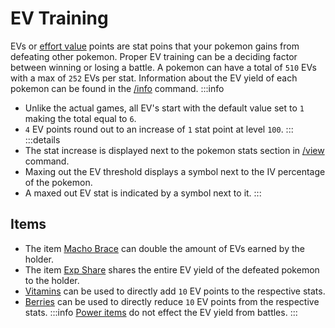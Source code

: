 # EV Training

EVs or [effort value](https://bulbapedia.bulbagarden.net/wiki/Effort_values) points are stat poins that your pokemon gains from defeating other pokemon. Proper EV training can be a deciding factor between winning or losing a battle. A pokemon can have a total of `510` EVs with a max of `252` EVs per stat. Information about the EV yield of each pokemon can be found in the [/info](/commands/info.html) command.
:::info
- Unlike the actual games, all EV's start with the default value set to `1` making the total equal to `6`.
- `4` EV points round out to an increase of `1` stat point at level `100`.
:::
:::details
- The stat increase is displayed next to the pokemon stats section in [/view](/commands/view.html) command. 
- Maxing out the EV threshold displays a symbol next to the IV percentage of the pokemon.
- A maxed out EV stat is indicated by a symbol next to it.
:::

## Items

- The item [Macho Brace](https://bulbapedia.bulbagarden.net/wiki/Macho_Brace) can double the amount of EVs earned by the holder. 
- The item [Exp Share](https://bulbapedia.bulbagarden.net/wiki/Exp._Share) shares the entire EV yield of the defeated pokemon to the holder.
- [Vitamins](https://bulbapedia.bulbagarden.net/wiki/Vitamin) can be used to directly add `10` EV points to the respective stats.
- [Berries](https://bulbapedia.bulbagarden.net/wiki/Category:Friendship-raising_Berries) can be used to directly reduce `10` EV points from the respective stats.
:::info
[Power items](https://bulbapedia.bulbagarden.net/wiki/Power_item) do not effect the EV yield from battles.
:::